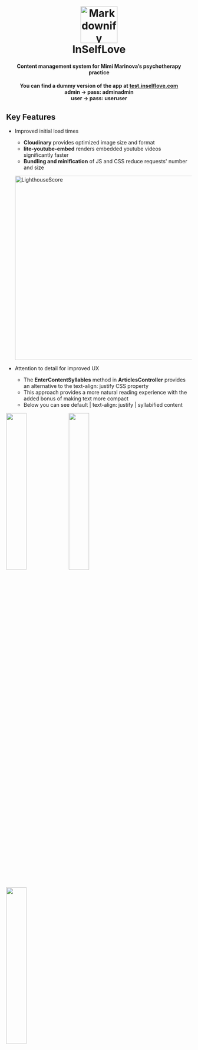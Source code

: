 <h1 align="center">
    <a href="https://www.inselflove.com"><img src="https://www.inselflove.com/Custom/icons/flower-green.svg" alt="Markdownify" width="100"></a>
  <br>
    InSelfLove
</h1>

<h4 align="center"> Content management system for Mimi Marinova’s psychotherapy practice</h4>


<h4 align="center">You can find a dummy version of the app at <a href="https://test.inselflove.com">test.inselflove.com</a><br> admin -> pass: adminadmin <br> user -> pass: useruser</h4>

## Key Features

* Improved initial load times
  - <b>Cloudinary</b> provides optimized image size and format
  - <b>lite-youtube-embed</b> renders embedded youtube videos significantly faster
  - <b>Bundling and minification</b> of JS and CSS reduce requests' number and size
  
  <p>
  <img src="https://res.cloudinary.com/dzcajpx0y/image/upload/v1678834424/Lighthouse_gaiiug.png" alt="LighthouseScore" width="500">
  </p>
  
* Attention to detail for improved UX
  - The <b>EnterContentSyllables</b> method in <b>ArticlesController</b> provides an alternative to the text-align: justify CSS property
  - This approach provides a more natural reading experience with the added bonus of making text more compact
  - Below you can see default | text-align: justify | syllabified content

 <p>
 <img src="https://res.cloudinary.com/dzcajpx0y/image/upload/v1678839130/preview_1_npkj1c.png" width="33%">
 <img src="https://res.cloudinary.com/dzcajpx0y/image/upload/v1678838888/preview_3_buqh3l.png" width="33%">
 <img src="https://res.cloudinary.com/dzcajpx0y/image/upload/v1678836876/preview_2_ix97bf.png" width="33%">
 </p>
 
